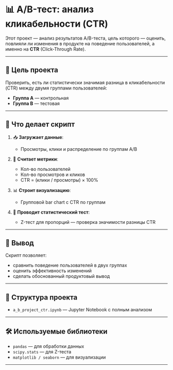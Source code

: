 # 📊 A/B-тест: анализ кликабельности (CTR)

Этот проект — анализ результатов A/B-теста, цель которого — оценить, повлияли ли изменения в продукте на поведение пользователей, а именно на **CTR** (Click-Through Rate).

---

## 🎯 Цель проекта

Проверить, есть ли статистически значимая разница в кликабельности (CTR) между двумя группами пользователей:
- **Группа A** — контрольная
- **Группа B** — тестовая

---

## 🧪 Что делает скрипт

1. 📥 **Загружает данные**: 
   - Просмотры, клики и распределение по группам A/B

2. 🧮 **Считает метрики**:
   - Кол-во пользователей
   - Кол-во просмотров и кликов
   - CTR = (клики / просмотры) × 100%

3. 📊 **Строит визуализацию**:
   - Групповой bar chart с CTR по группам

4. 🧠 **Проводит статистический тест**:
   - Z-тест для пропорций — проверка значимости разницы CTR

---

## 📌 Вывод

Скрипт позволяет:
- сравнить поведение пользователей в двух группах
- оценить эффективность изменений
- сделать обоснованный продуктовый вывод

---

## 📂 Структура проекта

- `a_b_project_ctr.ipynb` — Jupyter Notebook с полным анализом

---

## 🛠 Используемые библиотеки

- `pandas` — для обработки данных
- `scipy.stats` — для Z-теста
- `matplotlib / seaborn` — для визуализации

---

